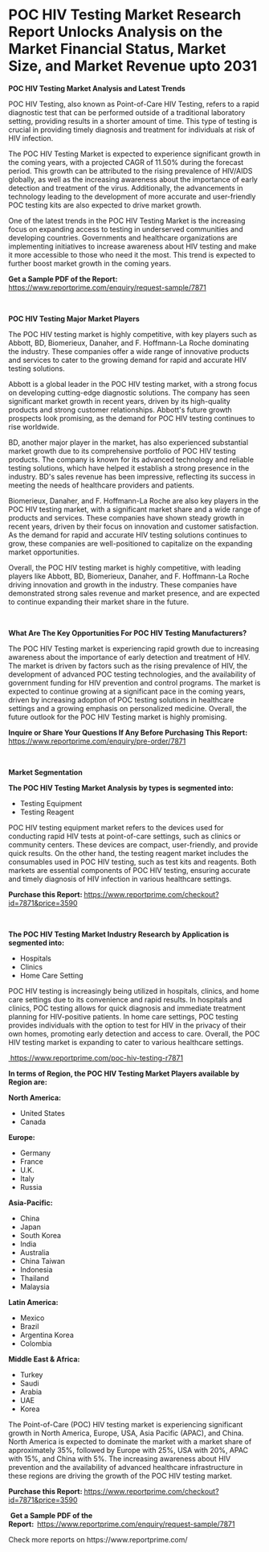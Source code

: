 <p><h1>POC HIV Testing Market Research Report Unlocks Analysis on the Market Financial Status, Market Size, and Market Revenue upto 2031</h1></p><p><strong>POC HIV Testing Market Analysis and Latest Trends</strong></p>
<p><p>POC HIV Testing, also known as Point-of-Care HIV Testing, refers to a rapid diagnostic test that can be performed outside of a traditional laboratory setting, providing results in a shorter amount of time. This type of testing is crucial in providing timely diagnosis and treatment for individuals at risk of HIV infection.</p><p>The POC HIV Testing Market is expected to experience significant growth in the coming years, with a projected CAGR of 11.50% during the forecast period. This growth can be attributed to the rising prevalence of HIV/AIDS globally, as well as the increasing awareness about the importance of early detection and treatment of the virus. Additionally, the advancements in technology leading to the development of more accurate and user-friendly POC testing kits are also expected to drive market growth.</p><p>One of the latest trends in the POC HIV Testing Market is the increasing focus on expanding access to testing in underserved communities and developing countries. Governments and healthcare organizations are implementing initiatives to increase awareness about HIV testing and make it more accessible to those who need it the most. This trend is expected to further boost market growth in the coming years.</p></p>
<p><strong>Get a Sample PDF of the Report:&nbsp;</strong> <a href="https://www.reportprime.com/enquiry/request-sample/7871">https://www.reportprime.com/enquiry/request-sample/7871</a></p>
<p>&nbsp;</p>
<p><strong>POC HIV Testing Major Market Players</strong></p>
<p><p>The POC HIV testing market is highly competitive, with key players such as Abbott, BD, Biomerieux, Danaher, and F. Hoffmann-La Roche dominating the industry. These companies offer a wide range of innovative products and services to cater to the growing demand for rapid and accurate HIV testing solutions.</p><p>Abbott is a global leader in the POC HIV testing market, with a strong focus on developing cutting-edge diagnostic solutions. The company has seen significant market growth in recent years, driven by its high-quality products and strong customer relationships. Abbott's future growth prospects look promising, as the demand for POC HIV testing continues to rise worldwide.</p><p>BD, another major player in the market, has also experienced substantial market growth due to its comprehensive portfolio of POC HIV testing products. The company is known for its advanced technology and reliable testing solutions, which have helped it establish a strong presence in the industry. BD's sales revenue has been impressive, reflecting its success in meeting the needs of healthcare providers and patients.</p><p>Biomerieux, Danaher, and F. Hoffmann-La Roche are also key players in the POC HIV testing market, with a significant market share and a wide range of products and services. These companies have shown steady growth in recent years, driven by their focus on innovation and customer satisfaction. As the demand for rapid and accurate HIV testing solutions continues to grow, these companies are well-positioned to capitalize on the expanding market opportunities.</p><p>Overall, the POC HIV testing market is highly competitive, with leading players like Abbott, BD, Biomerieux, Danaher, and F. Hoffmann-La Roche driving innovation and growth in the industry. These companies have demonstrated strong sales revenue and market presence, and are expected to continue expanding their market share in the future.</p></p>
<p>&nbsp;</p>
<p><strong>What Are The Key Opportunities For POC HIV Testing Manufacturers?</strong></p>
<p><p>The POC HIV Testing market is experiencing rapid growth due to increasing awareness about the importance of early detection and treatment of HIV. The market is driven by factors such as the rising prevalence of HIV, the development of advanced POC testing technologies, and the availability of government funding for HIV prevention and control programs. The market is expected to continue growing at a significant pace in the coming years, driven by increasing adoption of POC testing solutions in healthcare settings and a growing emphasis on personalized medicine. Overall, the future outlook for the POC HIV Testing market is highly promising.</p></p>
<p><strong>Inquire or Share Your Questions If Any Before Purchasing This Report:</strong> <a href="https://www.reportprime.com/enquiry/pre-order/7871">https://www.reportprime.com/enquiry/pre-order/7871</a></p>
<p>&nbsp;</p>
<p><strong>Market Segmentation</strong></p>
<p><strong>The POC HIV Testing Market Analysis by types is segmented into:</strong></p>
<p><ul><li>Testing Equipment</li><li>Testing Reagent</li></ul></p>
<p><p>POC HIV testing equipment market refers to the devices used for conducting rapid HIV tests at point-of-care settings, such as clinics or community centers. These devices are compact, user-friendly, and provide quick results. On the other hand, the testing reagent market includes the consumables used in POC HIV testing, such as test kits and reagents. Both markets are essential components of POC HIV testing, ensuring accurate and timely diagnosis of HIV infection in various healthcare settings.</p></p>
<p><strong>Purchase this Report:&nbsp;</strong><a href="https://www.reportprime.com/checkout?id=7871&price=3590">https://www.reportprime.com/checkout?id=7871&price=3590</a></p>
<p>&nbsp;</p>
<p><strong>The POC HIV Testing Market Industry Research by Application is segmented into:</strong></p>
<p><ul><li>Hospitals</li><li>Clinics</li><li>Home Care Setting</li></ul></p>
<p><p>POC HIV testing is increasingly being utilized in hospitals, clinics, and home care settings due to its convenience and rapid results. In hospitals and clinics, POC testing allows for quick diagnosis and immediate treatment planning for HIV-positive patients. In home care settings, POC testing provides individuals with the option to test for HIV in the privacy of their own homes, promoting early detection and access to care. Overall, the POC HIV testing market is expanding to cater to various healthcare settings.</p></p>
<p><a href="https://www.reportprime.com/poc-hiv-testing-r7871">&nbsp;https://www.reportprime.com/poc-hiv-testing-r7871</a></p>
<p><strong>In terms of Region, the POC HIV Testing Market Players available by Region are:</strong></p>
<p>
    <p> <strong> North America: </strong>
        <ul>
            <li>United States</li>
            <li>Canada</li>
        </ul>
        </p> 
    <p> <strong> Europe: </strong>
        <ul>
            <li>Germany</li>
            <li>France</li>
            <li>U.K.</li>
            <li>Italy</li>
            <li>Russia</li>
        </ul>
        </p> 
    <p> <strong> Asia-Pacific: </strong>
        <ul>
            <li>China</li>
            <li>Japan</li>
            <li>South Korea</li>
            <li>India</li>
            <li>Australia</li>
            <li>China Taiwan</li>
            <li>Indonesia</li>
            <li>Thailand</li>
            <li>Malaysia</li>
        </ul>
        </p> 
    <p> <strong> Latin America: </strong>
        <ul>
            <li>Mexico</li>
            <li>Brazil</li>
            <li>Argentina Korea</li>
            <li>Colombia</li>
        </ul>
        </p> 
    <p> <strong> Middle East & Africa: </strong>
        <ul>
            <li>Turkey</li>
            <li>Saudi</li>
            <li>Arabia</li>
            <li>UAE</li>
            <li>Korea</li>
        </ul>
    </p>
    </p>
<p><p>The Point-of-Care (POC) HIV testing market is experiencing significant growth in North America, Europe, USA, Asia Pacific (APAC), and China. North America is expected to dominate the market with a market share of approximately 35%, followed by Europe with 25%, USA with 20%, APAC with 15%, and China with 5%. The increasing awareness about HIV prevention and the availability of advanced healthcare infrastructure in these regions are driving the growth of the POC HIV testing market.</p></p>
<p><strong>Purchase this Report: </strong><a href="https://www.reportprime.com/checkout?id=7871&price=3590">https://www.reportprime.com/checkout?id=7871&price=3590</a></p>
<p>&nbsp;<strong>Get a Sample PDF of the Report:&nbsp;&nbsp;</strong><a href="https://www.reportprime.com/enquiry/request-sample/7871">https://www.reportprime.com/enquiry/request-sample/7871</a></p>
<p><strong></strong></p>
<p>Check more reports on https://www.reportprime.com/</p>
